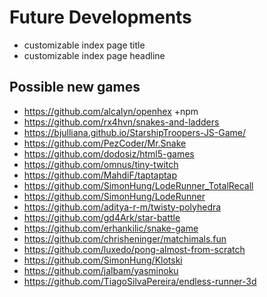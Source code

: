 # Future Developments

* customizable index page title
* customizable index page headline

## Possible new games

* https://github.com/alcalyn/openhex +npm
* https://github.com/rx4hvn/snakes-and-ladders
* https://bjulliana.github.io/StarshipTroopers-JS-Game/
* https://github.com/PezCoder/Mr.Snake
* https://github.com/dodosiz/html5-games
* https://github.com/omnus/tiny-twitch
* https://github.com/MahdiF/taptaptap
* https://github.com/SimonHung/LodeRunner_TotalRecall
* https://github.com/SimonHung/LodeRunner
* https://github.com/aditya-r-m/twisty-polyhedra
* https://github.com/gd4Ark/star-battle
* https://github.com/erhankilic/snake-game
* https://github.com/chrisheninger/matchimals.fun
* https://github.com/luxedo/pong-almost-from-scratch
* https://github.com/SimonHung/Klotski
* https://github.com/jalbam/yasminoku
* https://github.com/TiagoSilvaPereira/endless-runner-3d


